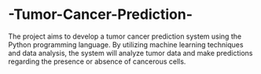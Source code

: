 # -Tumor-Cancer-Prediction-
The project aims to develop a tumor cancer prediction system using the Python programming language. By utilizing machine learning techniques and data analysis, the system will analyze tumor data and make predictions regarding the presence or absence of cancerous cells.
